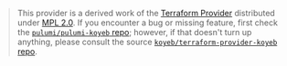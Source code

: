 > This provider is a derived work of the [Terraform Provider](https://github.com/koyeb/terraform-provider-koyeb)
> distributed under [MPL 2.0](https://www.mozilla.org/en-US/MPL/2.0/). If you encounter a bug or missing feature,
> first check the [`pulumi/pulumi-koyeb` repo](https://github.com/pulumi/pulumi-koyeb/issues); however, if that doesn't turn up anything,
> please consult the source [`koyeb/terraform-provider-koyeb` repo](https://github.com/koyeb/terraform-provider-koyeb/issues).